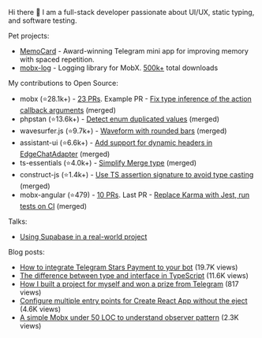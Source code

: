 Hi there 👋 I am a full-stack developer passionate about UI/UX, static typing, and software testing.

Pet projects:
- [MemoCard](https://github.com/kubk/memo-card) - Award-winning Telegram mini app for improving memory with spaced repetition.
- [mobx-log](https://github.com/kubk/mobx-log) - Logging library for MobX. [500k+](https://npm-stat.com/charts.html?package=mobx-log&from=2020-02-12) total downloads

My contributions to Open Source:
- mobx (⭐28.1k+️) - [23 PRs](https://github.com/mobxjs/mobx/pulls?q=is%3Apr+is%3Aclosed+author%3Akubk). Example PR - [Fix type inference of the action callback arguments](https://github.com/mobxjs/mobx/pull/2213) (merged)
- phpstan (⭐13.6k+️) - [Detect enum duplicated values](https://github.com/phpstan/phpstan-src/pull/2371) (merged)
- wavesurfer.js (⭐9.7k+️) - [Waveform with rounded bars](https://github.com/katspaugh/wavesurfer.js/pull/1760) (merged)
- assistant-ui (⭐6.6k+️) - [Add support for dynamic headers in EdgeChatAdapter](https://github.com/assistant-ui/assistant-ui/pull/1711) (merged)
- ts-essentials (⭐4.0k+️) - [Simplify Merge type](https://github.com/ts-essentials/ts-essentials/pull/136) (merged)
- construct-js (⭐1.4k+️) - [Use TS assertion signature to avoid type casting](https://github.com/francisrstokes/construct-js/pull/30) (merged)
- mobx-angular (⭐479) - [10 PRs](https://github.com/mobxjs/mobx-angular/pulls?q=is%3Apr+is%3Aclosed+author%3Akubk). Last PR - [Replace Karma with Jest, run tests on CI](https://github.com/mobxjs/mobx-angular/pull/101) (merged)


Talks:
- [Using Supabase in a real-world project](https://www.youtube.com/watch?v=Tra9NbAwSEY)

Blog posts:
- [How to integrate Telegram Stars Payment to your bot](https://teletype.in/@alteregor/how-to-integrate-telegram-stars) (19.7K views)
- [The difference between type and interface in TypeScript](https://teletype.in/@alteregor/rkPlgmQz8) (11.6K views)
- [How I built a project for myself and won a prize from Telegram](https://teletype.in/@alteregor/memocard-telegram-contest-win) (817 views)
- [Configure multiple entry points for Create React App without the eject](https://teletype.in/@alteregor/cra-multiple-entry-points) (4.6K views)
- [A simple Mobx under 50 LOC to understand observer pattern](https://teletype.in/@alteregor/mobx-50-loc) (2.3K views)
